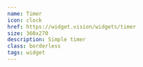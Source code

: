 ```yaml
---
name: Timer
icon: clock
href: https://widget.vision/widgets/timer
size: 360x270
description: Simple timer
class: borderless 
tags: widget
---
```



